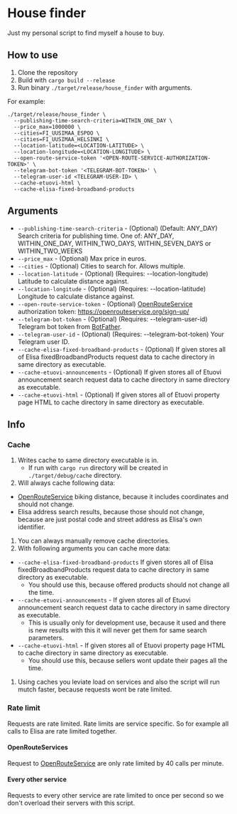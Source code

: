 # House finder
Just my personal script to find myself a house to buy.

## How to use
1. Clone the repository
2. Build with `cargo build --release`
3. Run binary `./target/release/house_finder` with arguments.

For example:
```shell
./target/release/house_finder \
  --publishing-time-search-criteria=WITHIN_ONE_DAY \
  --price_max=1000000 \
  --cities=FI_UUSIMAA_ESPOO \
  --cities=FI_UUSIMAA_HELSINKI \
  --location-latitude=<LOCATION-LATITUDE> \
  --location-longitude=<LOCATION-LONGITUDE> \
  --open-route-service-token '<OPEN-ROUTE-SERVICE-AUTHORIZATION-TOKEN>' \
  --telegram-bot-token '<TELEGRAM-BOT-TOKEN>' \
  --telegram-user-id <TELEGRAM-USER-ID> \
  --cache-etuovi-html \
  --cache-elisa-fixed-broadband-products
```

## Arguments
- `--publishing-time-search-criteria` - (Optional) (Default: ANY_DAY) Search criteria for publishing time. One of: ANY_DAY, WITHIN_ONE_DAY, WITHIN_TWO_DAYS, WITHIN_SEVEN_DAYS or WITHIN_TWO_WEEKS
- `--price_max` - (Optional) Max price in euros.
- `--cities` - (Optional) Cities to search for. Allows multiple.
- `--location-latitude` - (Optional) (Requires: --location-longitude) Latitude to calculate distance against.
- `--location-longitude` - (Optional) (Requires: --location-latitude) Longitude to calculate distance against.
- `--open-route-service-token` - (Optional) [OpenRouteService](https://openrouteservice.org/) authorization token: https://openrouteservice.org/sign-up/
- `--telegram-bot-token` - (Optional) (Requires: --telegram-user-id) Telegram bot token from [BotFather](https://telegram.me/BotFather).
- `--telegram-user-id` - (Optional) (Requires: --telegram-bot-token) Your Telegram user ID.
- `--cache-elisa-fixed-broadband-products` - (Optional) If given stores all of Elisa fixedBroadbandProducts request data to cache directory in same directory as executable.
- `--cache-etuovi-announcements` - (Optional) If given stores all of Etuovi announcement search request data to cache directory in same directory as executable.
- `--cache-etuovi-html` - (Optional) If given stores all of Etuovi property page HTML to cache directory in same directory as executable.

## Info

### Cache
1. Writes cache to same directory executable is in.
   - If run with `cargo run` directory will be created in `./target/debug/cache` directory.
1. Will always cache following data:
  - [OpenRouteService](https://openrouteservice.org/) biking distance, because it includes coordinates and should not change.
  - Elisa address search results, because those should not change, because are just postal code and street address as Elisa's own identifier.
1. You can always manually remove cache directories.
1. With following arguments you can cache more data:
  - `--cache-elisa-fixed-broadband-products` If given stores all of Elisa fixedBroadbandProducts request data to cache directory in same directory as executable.
    - You should use this, because offered products should not change all the time.
  - `--cache-etuovi-announcements` - If given stores all of Etuovi announcement search request data to cache directory in same directory as executable.
    - This is usually only for development use, because it used and there is new results with this it will never get them for same search parameters.
  - `--cache-etuovi-html` - If given stores all of Etuovi property page HTML to cache directory in same directory as executable.
    - You should use this, because sellers wont update their pages all the time.
1. Using caches you leviate load on services and also the script will run mutch faster, because requests wont be rate limited.

### Rate limit
Requests are rate limited.
Rate limits are service specific.
So for example all calls to Elisa are rate limited together.

#### OpenRouteServices
Request to [OpenRouteService](https://openrouteservice.org/) are only rate limited by 40 calls per minute.

#### Every other service
Requests to every other service are rate limited to once per second so we don't overload their servers with this script.
